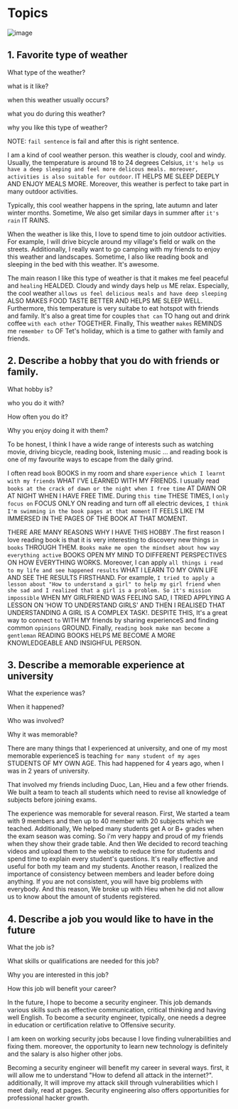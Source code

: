 # Topics
![image](https://github.com/7gr4g0n338/IELTS/assets/95563870/3b218bec-81f1-46c2-90f8-8492af953dd5)


## 1. Favorite type of weather
What type of the weather?<br/>

what is it like?<br/>

when this weather usually occurs?<br/>

what you do during this weather?<br/>

why you like this type of weather?<br/>

NOTE: `fail sentence` is fail and after this is right sentence.

I am a kind of cool weather person. this weather is cloudy, cool and windy. Usually, the temperature is around 18 to 24 degrees Celsius, `it's help us have a deep sleeping and feel more delicous meals. moreover, activities is also suitable for outdoor`. IT HELPS ME SLEEP DEEPLY AND ENJOY MEALS MORE. Moreover, this weather is perfect to take part in many  outdoor activities. <br/>

Typically, this cool weather happens in the spring, late autumn and later winter months. Sometime, We also get similar days in summer after `it's rain` IT RAINS. <br/>

When the weather is like this, I love to spend time to join outdoor activities. For example, I will drive bicycle around my village's field or walk on the streets. Additionally, I really want to go camping with my friends to enjoy this weather and landscapes. Sometime, I also like reading book and sleeping in the bed with this weather. It's awesome.<br/>

The main reason I like this type of weather is that it makes me feel peaceful and `healing` HEALDED. Cloudy and windy days help `us` ME relax. Especially, the cool weather `allows us feel delicious meals and have deep sleeping` ALSO MAKES FOOD TASTE BETTER AND HELPS ME SLEEP WELL. Furthermore, this temperature is very suitabe to eat hotspot with friends and family. It's also a great time for couples `that can` TO hang out and drink coffee `with each other` TOGETHER. Finally, This weather `makes` REMINDS me `remember to` OF Tet's holiday, which is a time to gather with family and friends.

## 2. Describe a hobby that you do with friends or family.

What hobby is? <br/>

who you do it with? <br/>

How often you do it?<br/>

Why you enjoy doing it with them?<br/>

To be honest, I think I have a wide range of interests such as watching movie, driving bicycle, reading book, listening music ... and reading book is one of my favourite ways to escape from the daily grind. <br/>

I often read `book` BOOKS in my room and share `experience which I learnt with my friends` WHAT I'VE LEARNED WITH MY FRIENDS. I usually read `books at the crack of dawn or the night when I free time` AT DAWN OR AT NIGHT WHEN I HAVE FREE TIME. During `this time` THESE TIMES, I `only focus on` FOCUS ONLY ON reading and turn off all electric devices, `I think I'm swimming in the book pages at that moment` IT FEELS LIKE I'M IMMERSED IN THE PAGES OF THE BOOK AT THAT MOMENT. <br/>

THERE ARE MANY REASONS WHY I HAVE THIS HOBBY .The first reason I love reading book is that it is very interesting to discovery new things `in books` THROUGH THEM. `Books make me open the mindset about how way everything active` BOOKS OPEN MY MIND TO DIFFERENT PERSPECTIVES ON HOW EVERYTHING WORKS. Moreover, I can apply `all things i read to my life and see happened results` WHAT I LEARN TO MY OWN LIFE AND SEE THE RESULTS FIRSTHAND. For example, `I tried to apply a lesson about "How to understand a girl" to help my girl friend when she sad and I realized that a girl is a problem. So it's mission impossible` WHEN MY GIRLFRIEND WAS FEELING SAD, I TRIED APPLYING A LESSON ON 'HOW TO UNDERSTAND GIRLS' AND THEN I REALISED THAT UNDERSTANDING A GIRL IS A COMPLEX TASK!. DESPITE THIS, It's a great way to connect `to` WITH MY friends by sharing experienceS and finding common `opinions` GROUND. Finally, `reading book make man become a gentleman` READING BOOKS HELPS ME BECOME A MORE KNOWLEDGEABLE AND INSIGHFUL PERSON.


## 3. Describe a memorable experience at university

What the experience was?<br/>

When it happened?<br/>

Who was involved?<br/>

Why it was memorable?<br/>

There are many things that I experienced at university, and one of my most memorable experienceS is teaching `for many student of my ages` STUDENTS OF MY OWN AGE. This had happened for 4 years ago, when I was in 2 years of university.<br/>

That involved my friends including Duoc, Lan, Hieu and a few other friends. We built a team to teach all students which need to revise all knowledge of subjects before joining exams. <br/>

The experience was memorable for several reason. First, We started a team with 9 members and then up to 40 member with 20 subjects which we teached. Additionally, We helped many students get A or B+ grades when the exam season was coming. So i'm very happy and proud of my friends when they show their grade table. And then We decided to record teaching videos and upload them to the website to reduce time for students and spend time to explain every student's questions. It's really effective and useful for both my team and my students. Another reason, I realized the importance of consistency between members and leader before doing anything. If you are not consistent, you will have big problems with everybody. And this reason, We broke up with Hieu when he did not allow us to know about the amount of students registered.


## 4. Describe a job you would like to have in the future

What the job is?<br/>

What skills or qualifications are needed for this job?<br/>

Why you are interested in this job?<br/>

How this job will benefit your career?<br/>

In the future, I hope to become a security engineer. This job demands various skills such as effective communication, critical thinking and having well English. To become a security engineer, typically, one needs a degree in education or certification relative to Offensive security.<br/>

I am keen on working security jobs because I love finding vulnerabilities and fixing them. moreover, the opportunity to learn new technology is definitely and the salary is also higher other jobs. <br/>

Becoming a security engineer will benefit my career  in several ways. first, it will allow me to understand "How to defend all attack in the internet?". additionally, It will improve my attack skill through vulnerabilities which I meet daily, read at pages. Security engineering also offers opportunities for professional hacker growth.
